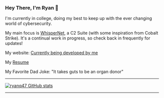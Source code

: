 ### Hey There, I'm Ryan 👋

I'm currently in college, doing my best to keep up with the ever changing world of cybersecurity.

My main focus is [WhisperNet](https://github.com/ryanq47/logec-suite), a C2 Suite (with some inspiration from Cobalt Strike). It's a continual work in progress, so check back in frequently for updates!

My website: [Currently being developed by me](https://ryanq47.github.io/)

My [Resume](https://github.com/ryanq47/resume/blob/main/Kleffman_Ryan_Resume.pdf)

My Favorite Dad Joke: "It takes guts to be an organ donor"

--------------------------------------------------------------

[![ryanq47 GitHub stats](https://github-readme-stats.vercel.app/api?username=ryanq47)](https://github.com/ryanq47/github-readme-stats)


--------------------------------------------------------------
<!--
**ryanq47/ryanq47** is a ✨ _special_ ✨ repository because its `README.md` (this file) appears on your GitHub profile.

Here are some ideas to get you started:

- 🔭 I’m currently working on ...
- 🌱 I’m currently learning ...
- 👯 I’m looking to collaborate on ...
- 🤔 I’m looking for help with ...
- 💬 Ask me about ...
- 📫 How to reach me: ...
- 😄 Pronouns: ...
- ⚡ Fun fact: ...
-->
